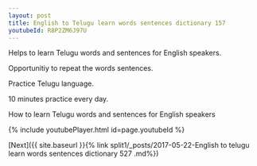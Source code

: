 ```yaml
---
layout: post
title: English to Telugu learn words sentences dictionary 157 
youtubeId: R8P2ZM6J97U
---
```

 
 
Helps to learn Telugu words and sentences for English speakers.

Opportunitiy to repeat the words sentences. 

Practice Telugu language. 
 
10 minutes practice every day. 
 
How to learn Telugu words and sentences for English speakers 
 
{% include youtubePlayer.html id=page.youtubeId %}
 
 
[Next]({{ site.baseurl }}{% link  split1/_posts/2017-05-22-English to telugu learn words sentences dictionary 527 .md%})
 
